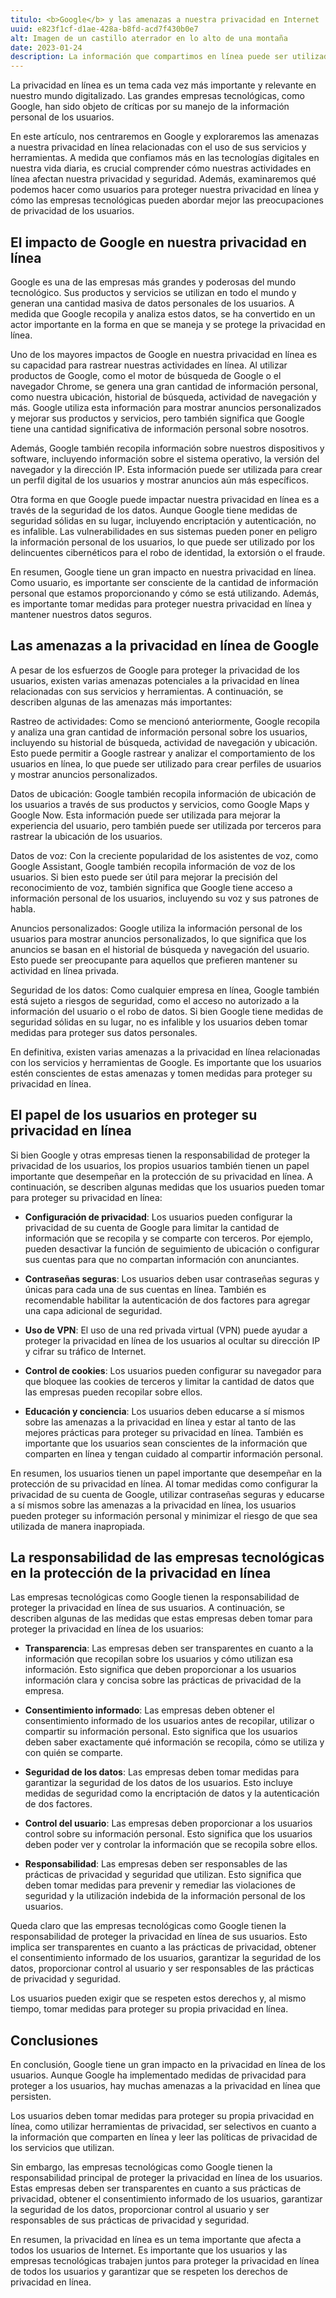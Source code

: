 ```yaml
---
titulo: <b>Google</b> y las amenazas a nuestra privacidad en Internet
uuid: e823f1cf-d1ae-428a-b8fd-acd7f430b0e7
alt: Imagen de un castillo aterrador en lo alto de una montaña
date: 2023-01-24
description: La información que compartimos en línea puede ser utilizada por empresas y organizaciones con fines comerciales o para su análisis y recopilación.
---
```


La privacidad en línea es un tema cada vez más importante y relevante en nuestro mundo digitalizado. Las grandes empresas tecnológicas, como Google, han sido objeto de críticas por su manejo de la información personal de los usuarios.

En este artículo, nos centraremos en Google y exploraremos las amenazas a nuestra privacidad en línea relacionadas con el uso de sus servicios y herramientas. A medida que confiamos más en las tecnologías digitales en nuestra vida diaria, es crucial comprender cómo nuestras actividades en línea afectan nuestra privacidad y seguridad. Además, examinaremos qué podemos hacer como usuarios para proteger nuestra privacidad en línea y cómo las empresas tecnológicas pueden abordar mejor las preocupaciones de privacidad de los usuarios.

## El impacto de Google en nuestra privacidad en línea

Google es una de las empresas más grandes y poderosas del mundo tecnológico. Sus productos y servicios se utilizan en todo el mundo y generan una cantidad masiva de datos personales de los usuarios. A medida que Google recopila y analiza estos datos, se ha convertido en un actor importante en la forma en que se maneja y se protege la privacidad en línea.

Uno de los mayores impactos de Google en nuestra privacidad en línea es su capacidad para rastrear nuestras actividades en línea. Al utilizar productos de Google, como el motor de búsqueda de Google o el navegador Chrome, se genera una gran cantidad de información personal, como nuestra ubicación, historial de búsqueda, actividad de navegación y más. Google utiliza esta información para mostrar anuncios personalizados y mejorar sus productos y servicios, pero también significa que Google tiene una cantidad significativa de información personal sobre nosotros.

Además, Google también recopila información sobre nuestros dispositivos y software, incluyendo información sobre el sistema operativo, la versión del navegador y la dirección IP. Esta información puede ser utilizada para crear un perfil digital de los usuarios y mostrar anuncios aún más específicos.

Otra forma en que Google puede impactar nuestra privacidad en línea es a través de la seguridad de los datos. Aunque Google tiene medidas de seguridad sólidas en su lugar, incluyendo encriptación y autenticación, no es infalible. Las vulnerabilidades en sus sistemas pueden poner en peligro la información personal de los usuarios, lo que puede ser utilizado por los delincuentes cibernéticos para el robo de identidad, la extorsión o el fraude.

En resumen, Google tiene un gran impacto en nuestra privacidad en línea. Como usuario, es importante ser consciente de la cantidad de información personal que estamos proporcionando y cómo se está utilizando. Además, es importante tomar medidas para proteger nuestra privacidad en línea y mantener nuestros datos seguros.

## Las amenazas a la privacidad en línea de Google

A pesar de los esfuerzos de Google para proteger la privacidad de los usuarios, existen varias amenazas potenciales a la privacidad en línea relacionadas con sus servicios y herramientas. A continuación, se describen algunas de las amenazas más importantes:

Rastreo de actividades: Como se mencionó anteriormente, Google recopila y analiza una gran cantidad de información personal sobre los usuarios, incluyendo su historial de búsqueda, actividad de navegación y ubicación. Esto puede permitir a Google rastrear y analizar el comportamiento de los usuarios en línea, lo que puede ser utilizado para crear perfiles de usuarios y mostrar anuncios personalizados.

Datos de ubicación: Google también recopila información de ubicación de los usuarios a través de sus productos y servicios, como Google Maps y Google Now. Esta información puede ser utilizada para mejorar la experiencia del usuario, pero también puede ser utilizada por terceros para rastrear la ubicación de los usuarios.

Datos de voz: Con la creciente popularidad de los asistentes de voz, como Google Assistant, Google también recopila información de voz de los usuarios. Si bien esto puede ser útil para mejorar la precisión del reconocimiento de voz, también significa que Google tiene acceso a información personal de los usuarios, incluyendo su voz y sus patrones de habla.

Anuncios personalizados: Google utiliza la información personal de los usuarios para mostrar anuncios personalizados, lo que significa que los anuncios se basan en el historial de búsqueda y navegación del usuario. Esto puede ser preocupante para aquellos que prefieren mantener su actividad en línea privada.

Seguridad de los datos: Como cualquier empresa en línea, Google también está sujeto a riesgos de seguridad, como el acceso no autorizado a la información del usuario o el robo de datos. Si bien Google tiene medidas de seguridad sólidas en su lugar, no es infalible y los usuarios deben tomar medidas para proteger sus datos personales.

En definitiva, existen varias amenazas a la privacidad en línea relacionadas con los servicios y herramientas de Google. Es importante que los usuarios estén conscientes de estas amenazas y tomen medidas para proteger su privacidad en línea.

## El papel de los usuarios en proteger su privacidad en línea

Si bien Google y otras empresas tienen la responsabilidad de proteger la privacidad de los usuarios, los propios usuarios también tienen un papel importante que desempeñar en la protección de su privacidad en línea. A continuación, se describen algunas medidas que los usuarios pueden tomar para proteger su privacidad en línea:

- **Configuración de privacidad**: Los usuarios pueden configurar la privacidad de su cuenta de Google para limitar la cantidad de información que se recopila y se comparte con terceros. Por ejemplo, pueden desactivar la función de seguimiento de ubicación o configurar sus cuentas para que no compartan información con anunciantes.

- **Contraseñas seguras**: Los usuarios deben usar contraseñas seguras y únicas para cada una de sus cuentas en línea. También es recomendable habilitar la autenticación de dos factores para agregar una capa adicional de seguridad.

- **Uso de VPN**: El uso de una red privada virtual (VPN) puede ayudar a proteger la privacidad en línea de los usuarios al ocultar su dirección IP y cifrar su tráfico de Internet.

- **Control de cookies**: Los usuarios pueden configurar su navegador para que bloquee las cookies de terceros y limitar la cantidad de datos que las empresas pueden recopilar sobre ellos.

- **Educación y conciencia**: Los usuarios deben educarse a sí mismos sobre las amenazas a la privacidad en línea y estar al tanto de las mejores prácticas para proteger su privacidad en línea. También es importante que los usuarios sean conscientes de la información que comparten en línea y tengan cuidado al compartir información personal.

En resumen, los usuarios tienen un papel importante que desempeñar en la protección de su privacidad en línea. Al tomar medidas como configurar la privacidad de su cuenta de Google, utilizar contraseñas seguras y educarse a sí mismos sobre las amenazas a la privacidad en línea, los usuarios pueden proteger su información personal y minimizar el riesgo de que sea utilizada de manera inapropiada.

## La responsabilidad de las empresas tecnológicas en la protección de la privacidad en línea

Las empresas tecnológicas como Google tienen la responsabilidad de proteger la privacidad en línea de sus usuarios. A continuación, se describen algunas de las medidas que estas empresas deben tomar para proteger la privacidad en línea de los usuarios:

- **Transparencia**: Las empresas deben ser transparentes en cuanto a la información que recopilan sobre los usuarios y cómo utilizan esa información. Esto significa que deben proporcionar a los usuarios información clara y concisa sobre las prácticas de privacidad de la empresa.

- **Consentimiento informado**: Las empresas deben obtener el consentimiento informado de los usuarios antes de recopilar, utilizar o compartir su información personal. Esto significa que los usuarios deben saber exactamente qué información se recopila, cómo se utiliza y con quién se comparte.

- **Seguridad de los datos**: Las empresas deben tomar medidas para garantizar la seguridad de los datos de los usuarios. Esto incluye medidas de seguridad como la encriptación de datos y la autenticación de dos factores.

- **Control del usuario**: Las empresas deben proporcionar a los usuarios control sobre su información personal. Esto significa que los usuarios deben poder ver y controlar la información que se recopila sobre ellos.

- **Responsabilidad**: Las empresas deben ser responsables de las prácticas de privacidad y seguridad que utilizan. Esto significa que deben tomar medidas para prevenir y remediar las violaciones de seguridad y la utilización indebida de la información personal de los usuarios.

Queda claro que las empresas tecnológicas como Google tienen la responsabilidad de proteger la privacidad en línea de sus usuarios. Esto implica ser transparentes en cuanto a las prácticas de privacidad, obtener el consentimiento informado de los usuarios, garantizar la seguridad de los datos, proporcionar control al usuario y ser responsables de las prácticas de privacidad y seguridad.

Los usuarios pueden exigir que se respeten estos derechos y, al mismo tiempo, tomar medidas para proteger su propia privacidad en línea.

## Conclusiones

En conclusión, Google tiene un gran impacto en la privacidad en línea de los usuarios. Aunque Google ha implementado medidas de privacidad para proteger a los usuarios, hay muchas amenazas a la privacidad en línea que persisten.

Los usuarios deben tomar medidas para proteger su propia privacidad en línea, como utilizar herramientas de privacidad, ser selectivos en cuanto a la información que comparten en línea y leer las políticas de privacidad de los servicios que utilizan.

Sin embargo, las empresas tecnológicas como Google tienen la responsabilidad principal de proteger la privacidad en línea de los usuarios. Estas empresas deben ser transparentes en cuanto a sus prácticas de privacidad, obtener el consentimiento informado de los usuarios, garantizar la seguridad de los datos, proporcionar control al usuario y ser responsables de sus prácticas de privacidad y seguridad.

En resumen, la privacidad en línea es un tema importante que afecta a todos los usuarios de Internet. Es importante que los usuarios y las empresas tecnológicas trabajen juntos para proteger la privacidad en línea de todos los usuarios y garantizar que se respeten los derechos de privacidad en línea.
